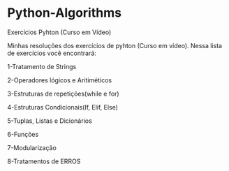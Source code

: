 # Python-Algorithms
Exercícios Pyhton (Curso em Vídeo)

Minhas resoluções dos exercícios de pyhton (Curso em vídeo). Nessa lista de exercícios você encontrará:


1-Tratamento de Strings


2-Operadores lógicos e Aritiméticos 


3-Estruturas de repetições(while e for) 


4-Estruturas Condicionais(If, Elif, Else)


5-Tuplas, Listas e Dicionários


6-Funções


7-Modularização


8-Tratamentos de ERROS







